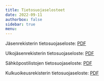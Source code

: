 ```yaml
---
title: Tietosuojaselosteet
date: 2022-09-11
authorbox: false
sidebar: true
menu:
---
```


Jäsenrekisterin tietosuojaseloste: [PDF](Jasenrekisteri_tietosuojaseloste.pdf)

Ulkojäsenrekisterin tietosuojaseloste: [PDF](ulkojasenrekisteri_tietosuojaseloste.pdf)

Sähköpostilistojen tietosuojaseloste: [PDF](Sahkopostilistat_tietosuojaseloste.pdf)

Kulkuoikeusrekisterin tietosuojaseloste: [PDF](Kulkuoikeusrekisteri_tietosuojaseloste.pdf)
